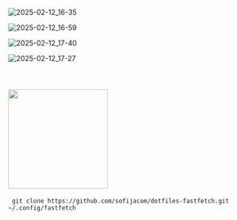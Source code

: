 
![2025-02-12_16-35](https://github.com/user-attachments/assets/9106c420-7dfc-47b6-8a9e-7374f0e7e8af)

![2025-02-12_16-59](https://github.com/user-attachments/assets/11045cd1-bfbe-4125-a685-4675af103ce4)

![2025-02-12_17-40](https://github.com/user-attachments/assets/96e16e76-eb88-4582-ae61-2ba49196496b)

![2025-02-12_17-27](https://github.com/user-attachments/assets/e08e0c47-da2e-436e-b02c-c781a96e45de)


<a id="installation"></a>  
<img src="https://github.com/user-attachments/assets/7e1e2fa0-ab50-4901-a024-fe731fb44ab3" width="200"/>
---

```
 git clone https://github.com/sofijacom/dotfiles-fastfetch.git ~/.config/fastfetch
```
